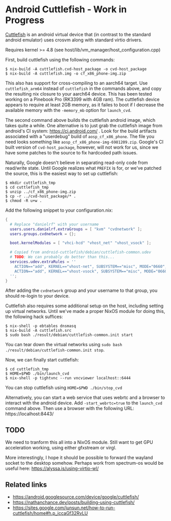 # Android Cuttlefish - Work in Progress

[Cuttlefish](https://source.android.com/setup/create/cuttlefish) is an android
virtual device that (in contrast to the standard android emulator) uses crosvm
along with standard virtio drivers.

Requires kernel >= 4.8 (see host/lib/vm_manager/host_configuration.cpp)

First, build cuttlefish using the following commands:
```shell
$ nix-build -A cuttlefish.cvd-host_package -o cvd-host_package
$ nix-build -A cuttlefish.img -o cf_x86_phone-img.zip
```
This also has support for cross-compiling to an aarch64 target.
Use `cuttlefish_arm64` instead of `cuttlefish` in the commands above, and copy the resulting nix closure to your aarch64 device.
This has been tested working on a Pinebook Pro (RK3399 with 4GB ram).
The cuttlefish device appears to require at least 2GB memory, as it failes to boot if I decrease the available memory with the `-memory_mb` option for `launch_cvd`.

The second command above builds the cuttlefish android image, which takes quite a while.
One alternative is to just grab the cuttlefish image from android's CI system: https://ci.android.com/ .
Look for the build artifacts associated with a "userdebug" build of `aosp_cf_x86_phone`.
The file you need looks something like `aosp_cf_x86_phone-img-6981209.zip`.
Google's CI built version of `cvd-host_package`, however, will not work for us, since we have some patches to the source to fix hardcoded path issues.

Naturally, Google doesn't believe in separating read-only code from read/write state.
Until Google realizes what `PREFIX` is for, or we've patched the source, this is the easiest way to set up cuttlefish:
```shell
$ mkdir cuttlefish_tmp
$ cd cuttlefish_tmp
$ unzip ../cf_x86_phone-img.zip
$ cp -r ../cvd-host_package/* .
$ chmod -R u+w .
```

Add the following snippet to your configuration.nix:
```nix
{
  # Replace "danielrf" with your username
  users.users.danielrf.extraGroups = [ "kvm" "cvdnetwork" ];
  users.groups.cvdnetwork = {};

  boot.kernelModules = [ "vhci-hcd" "vhost_net" "vhost_vsock" ];

  # Copied from android-cuttlefish/debian/cuttlefish-common.udev
  # TODO: We can probably do better than this...
  services.udev.extraRules = ''
    ACTION=="add", KERNEL=="vhost-net", SUBSYSTEM=="misc", MODE="0660", GROUP="cvdnetwork"
    ACTION=="add", KERNEL=="vhost-vsock", SUBSYSTEM=="misc", MODE="0660", GROUP="cvdnetwork"
  '';
}
```
After adding the `cvdnetwork` group and your username to that group, you should re-login to your device.

Cuttlefish also requires some additional setup on the host, including setting up virtual networks.
Until we've made a proper NixOS module for doing this, the following hack suffices:
```
$ nix-shell -p ebtables dnsmasq
$ nix-build -A cuttlefish.src
$ sudo bash ./result/debian/cuttlefish-common.init start
```
You can tear down the virtual networks using `sudo bash ./result/debian/cuttlefish-common.init stop`.


Now, we can finally start cuttlefish:
```shell
$ cd cuttlefish_tmp
$ HOME=$PWD ./bin/launch_cvd
$ nix-shell -p tightvnc --run vncviewer localhost::6444
```
You can stop cuttlefish using `HOME=$PWD ./bin/stop_cvd`

Alternatively, you can start a web service that uses webrtc and a browser to interact with the android device.
Add `-start_webrtc=true` to the `launch_cvd` command above.
Then use a browser with the following URL: https://localhost:8443/


## TODO

We need to tranform this all into a NixOS module.
Still want to get GPU acceleration working, using either gfxstream or virgl.

More interestingly, I hope it should be possible to forward the wayland socket to the desktop somehow.
Perhaps work from spectrum-os would be useful here: https://alyssa.is/using-virtio-wl/

## Related links
 - https://android.googlesource.com/device/google/cuttlefish/
 - https://nathanchance.dev/posts/building-using-cuttlefish/
 - https://sites.google.com/junsun.net/how-to-run-cuttlefish/home#h.p_iccaGf32RvLU
